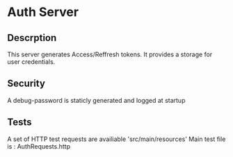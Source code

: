 # Auth Server

## Descrption

This server generates Access/Reffresh tokens. It provides a storage for user credentials.

## Security

A debug-password is staticly generated and logged at startup

## Tests

A set of HTTP test requests are availiable 'src/main/resources' Main test file is : AuthRequests.http
  